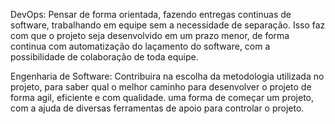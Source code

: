 DevOps: Pensar de forma orientada, fazendo entregas continuas de software, trabalhando em equipe sem a necessidade de separação. 
Isso faz com que o projeto seja desenvolvido em um prazo menor, de forma continua com automatização do laçamento do software, com a possibilidade de colaboração de toda equipe.

Engenharia de Software: Contribuira na escolha da metodologia utilizada no projeto, para saber qual o melhor caminho para desenvolver o projeto de forma agil, eficiente e com qualidade.
uma forma de começar um projeto, com a ajuda de diversas ferramentas de apoio para controlar o projeto.
